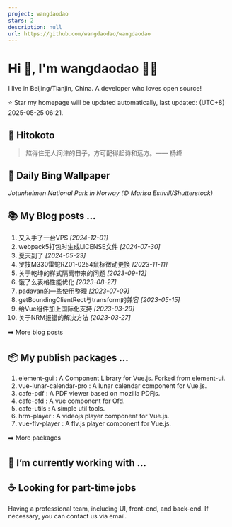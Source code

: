 ```yaml
---
project: wangdaodao
stars: 2
description: null
url: https://github.com/wangdaodao/wangdaodao
---
```


Hi 👋, I'm wangdaodao 👨‍💻
===========================

I live in Beijing/Tianjin, China. A developer who loves open source!

⭐️ Star my homepage will be updated automatically, last updated: (UTC+8) 2025-05-25 06:21.

📝 Hitokoto
-----------

> 熬得住无人问津的日子，方可配得起诗和远方。—— 杨绛

🌈 Daily Bing Wallpaper
-----------------------

  
_Jotunheimen National Park in Norway (© Marisa Estivill/Shutterstock)_

📚 My Blog posts ...
--------------------

1.  又入手了一台VPS _\[2024-12-01\]_
2.  webpack5打包时生成LICENSE文件 _\[2024-07-30\]_
3.  夏天到了 _\[2024-05-23\]_
4.  罗技M330雷蛇RZ01-0254鼠标微动更换 _\[2023-11-11\]_
5.  关于乾坤的样式隔离带来的问题 _\[2023-09-12\]_
6.  饿了么表格性能优化 _\[2023-08-27\]_
7.  padavan的一些使用整理 _\[2023-07-09\]_
8.  getBoundingClientRect与transform的兼容 _\[2023-05-15\]_
9.  给Vue组件加上国际化支持 _\[2023-03-29\]_
10.  关于NRM报错的解决方法 _\[2023-03-27\]_

➡️ More blog posts

📦 My publish packages ...
--------------------------

1.  element-gui : A Component Library for Vue.js. Forked from element-ui.
2.  vue-lunar-calendar-pro : A lunar calendar component for Vue.js.
3.  cafe-pdf : A PDF viewer based on mozilla PDFjs.
4.  cafe-ofd : A vue component for Ofd.
5.  cafe-utils : A simple util tools.
6.  hrm-player : A videojs player component for Vue.js.
7.  vue-flv-player : A flv.js player component for Vue.js.

➡️ More packages

🔭 I’m currently working with ...
---------------------------------

☕ Looking for part-time jobs
----------------------------

Having a professional team, including UI, front-end, and back-end. If necessary, you can contact us via email.
